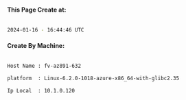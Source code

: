 
   
#### This Page Create at:

```bash

2024-01-16 - 16:44:46 UTC

```

#### Create By Machine:

```bash

Host Name : fv-az891-632

platform  : Linux-6.2.0-1018-azure-x86_64-with-glibc2.35

Ip Local  : 10.1.0.120

```

